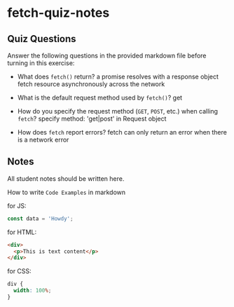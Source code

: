 # fetch-quiz-notes

## Quiz Questions

Answer the following questions in the provided markdown file before turning in this exercise:

- What does `fetch()` return?
  a promise resolves with a response object
  fetch resource asynchronously across the network

- What is the default request method used by `fetch()`?
  get

- How do you specify the request method (`GET`, `POST`, etc.) when calling `fetch`?
  specify method: 'get|post' in Request object

- How does `fetch` report errors?
  fetch can only return an error when there is a network error

## Notes

All student notes should be written here.

How to write `Code Examples` in markdown

for JS:

```javascript
const data = 'Howdy';
```

for HTML:

```html
<div>
  <p>This is text content</p>
</div>
```

for CSS:

```css
div {
  width: 100%;
}
```
